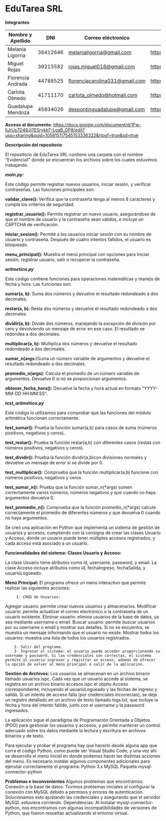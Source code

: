 # EduTarea SRL

**Integrantes**

| Nombre y  Apellido  |    DNI    | Correo eléctronico        | Link Git Hub |
|---------------------|-----------|---------------------------|--------------
| Melania Ligorria    | 38412646  | melanialigorria@gmail.com | https://github.com/mel-ligorria
| Miguel Rojas        | 39215582  | rojas.miguel018@gmail.com | https://github.com/Migueerm/ejercitacion-ispc
| Florencia Andrada   | 44788525  | florenciacarolina031@gmail.com | https://github.com/Flor3ncia-Andr4d4
| Carlota Olmedo      | 41711170  | carlota_olmedo@hotmail.com| https://github.com/caolmedo
| Guadalupe Mendoza   | 45934026  | despontinguadalupe@gmail.com |https://github.com/Guadamendoza/SolucionesPracticas 

**Acceso al documento**: https://docs.google.com/document/d/1Fw-lIJrUs7D48Jj7ESrykbT-LgaB_OP8/edit?usp=sharing&ouid=105815117545153336322&rtpof=true&sd=true 

**Descripción del repositorio**

El repositorio de EduTarea SRL contiene una carpeta con el nombre “Evidencia1” donde se encuentran los archivos sobre los cuales estuvimos trabajando.

***main.py:***
 
Este código permite registrar nuevos usuarios, iniciar sesión, y verificar contraseñas. Las funciones principales son:

**validar_clave():**  Verifica que la contraseña tenga al menos 8 caracteres y cumpla los criterios de seguridad.

**registrar_usuario():** Permite registrar un nuevo usuario, asegurándose de que el nombre de usuario y la contraseña sean válidos, e incluye un CAPTCHA de verificación.

**iniciar_sesion():** Permite a los usuarios iniciar sesión con su nombre de usuario y contraseña. Después de cuatro intentos fallidos, el usuario es bloqueado.

**menu_principal():** Muestra el menú principal con opciones para iniciar sesión, registrar usuario, salir o recuperar la contraseña.

***aritmetica.py***

Este código contiene funciones  para operaciones matemáticas y manejo de fecha y hora. Las funciones son:

**sumar(a, b):** Suma dos números y devuelve el resultado redondeado a dos decimales.

**restar(a, b):** Resta dos números y devuelve el resultado redondeado a dos decimales.

**dividir(a, b):** Divide dos números, manejando la excepción de división por cero y devolviendo un mensaje de error en ese caso. El resultado se redondea a dos decimales.

**multiplicar(a, b):** Multiplica dos números y devuelve el resultado redondeado a dos decimales.

**sumar_n(args:**)Suma un número variable de argumentos y devuelve el resultado redondeado a dos decimales.

**promedio_n(args):** Calcula el promedio de un número variable de argumentos. Devuelve 0 si no se proporcionan argumentos.

**obtener_fecha_hora():** Devuelve la fecha y hora actual en formato "YYYY-MM-DD HH:MM:SS".

***test_aritmética.py***

Este código lo utilizamos para comprobar que las funciones del módulo aritmética funcionan correctamente.

**test_sumar():** Prueba la función sumar(a,b) para casos de suma (números positivos, negativos y ceros).

**test_restar():** Prueba la función restar(a,b) con diferentes casos (restas con números positivos, negativos y ceros).

**test_dividir():** Prueba la función dividir(a,b)con divisiones normales y devuelve un mensaje de error si se divide por 0.

**test_multiplicar():** Comprueba que la función multiplicar(a,b) funcione con números positivos, negativos y ceros.

**test_sumar_n():** Prueba que la función sumar_n(*args)  sumen correctamente varios números, números negativos y que cuando no haya argumentos devuelva 0.

**test_promedio_n():** Comprueba que la función promedio_n(*args) calcule correctamente el promedio de diferentes números y que devuelva 0 cuando no haya argumentos.


Se creó una aplicación en Python que implementa un sistema de gestión de usuarios y accesos, cumpliendo con la consigna de crear las clases Usuario y Acceso, donde un usuario puede tener múltiples accesos registrados, y cada acceso está asociado a un usuario.

**Funcionalidades del sistema:**
**Clases Usuario y Acceso:**

La clase Usuario tiene atributos como id, username, password, y email.
La clase Acceso incluye atributos como id, fechaIngreso, fechaSalida, y usuarioLogueado.

**Menú Principal:** El programa ofrece un menú interactivo que permite realizar las siguientes acciones:

         1- CRUD de Usuarios:
Agregar usuario: permite crear nuevos usuarios y almacenarlos.
Modificar usuario: permite actualizar el correo electrónico o la contraseña de un usuario existente.
Eliminar usuario: elimina usuarios de la base de datos, ya sea mediante username o email.
Buscar usuario: permite buscar usuarios por su username o email y mostrar sus detalles. Si no se encuentra, se muestra un mensaje informando que el usuario no existe.
Mostrar todos los usuarios: muestra una lista de todos los usuarios registrados.

        2- Salir del programa.
        3- Ingresar al sistema: el usuario puede acceder proporcionando su username y password. Si las credenciales son correctas, el sistema permite al usuario ingresar y registrar un acceso, además de ofrecer la opción de volver al menú principal o salir de la aplicación.

**Gestión de Archivos:**
Los usuarios se almacenan en un archivo binario llamado usuarios.ispc.
Cada vez que un usuario accede al sistema, se registra en un archivo binario accesos.ispc el objeto Acceso correspondiente, incluyendo el usuarioLogueado y las fechas de ingreso y salida.
Si un intento de acceso falla (por credenciales incorrectas), se deja un registro detallado en un archivo de texto llamado logs.txt, que incluye la fecha y hora del intento fallido, junto con el username y la password ingresados.

La aplicación sigue el paradigma de Programación Orientada a Objetos (POO) para gestionar los usuarios y accesos, y permite mantener un control adecuado sobre los datos mediante la lectura y escritura en archivos binarios y de texto.


Para ejecutar y probar el programa hay que hacerlo desde alguna app que corra el código Python, como puede ser Visual Studio Code, y una vez ahí se desarrolla el menú inicial en donde podemos hacer las distintas acciones del menú.
Es necesario instalar algunos componentes adicionales para ejecutar correctamente el programa:
Python 3.x
MySQL
Paquete mysql-connector-python


**Problemas e inconvenientes**
Algunos problemas que encontramos:
Conexión a la base de datos: Tuvimos problemas iniciales al configurar la conexión con MySQL debido a permisos y errores de autenticación. Solucionamos esto ajustando las credenciales y asegurando que el servidor MySQL estuviera corriendo.
Dependencias: Al instalar mysql-connector-python, nos encontramos con algunas incompatibilidades de versiones de Python, que fueron resueltas actualizando el entorno virtual.








